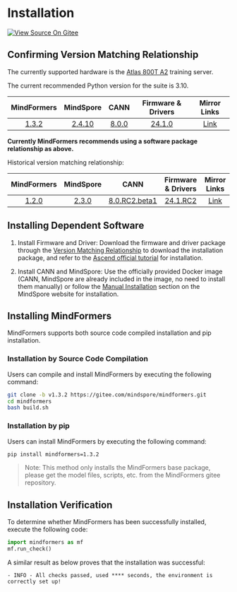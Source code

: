 # Installation

[![View Source On Gitee](https://mindspore-website.obs.cn-north-4.myhuaweicloud.com/website-images/r2.4.10/resource/_static/logo_source_en.svg)](https://gitee.com/mindspore/docs/blob/r2.4.10/docs/mindformers/docs/source_en/quick_start/install.md)

## Confirming Version Matching Relationship

The currently supported hardware is the [Atlas 800T A2](https://www.hiascend.com/hardware/ai-server?tag=900A2) training server.

The current recommended Python version for the suite is 3.10.

|                     MindFormers                      |                  MindSpore                  |                                                                         CANN                                                                         |                                                                  Firmware & Drivers                                                                   |                             Mirror Links                             |
|:----------------------------------------------------:|:-------------------------------------------:|:----------------------------------------------------------------------------------------------------------------------------------------------------:|:-----------------------------------------------------------------------------------------------------------------------------------------------------:|:--------------------------------------------------------------------:|
| [1.3.2](https://pypi.org/project/mindformers/1.3.2/) | [2.4.10](https://www.mindspore.cn/install/) | [8.0.0](https://www.hiascend.com/document/detail/zh/canncommercial/800/softwareinst/instg/instg_0000.html?Mode=PmIns&OS=Ubuntu&Software=cannToolKit) | [24.1.0](https://www.hiascend.com/document/detail/zh/canncommercial/800/softwareinst/instg/instg_0000.html?Mode=PmIns&OS=Ubuntu&Software=cannToolKit) | [Link](http://mirrors.cn-central-221.ovaijisuan.com/detail/154.html) |

**Currently MindFormers recommends using a software package relationship as above.**

Historical version matching relationship:

|                     MindFormers                      |                 MindSpore                  |                                                     CANN                                                     |                            Firmware & Drivers                            |                             Mirror Links                             |
|:----------------------------------------------------:|:------------------------------------------:|:------------------------------------------------------------------------------------------------------------:|:------------------------------------------------------------------------:|:--------------------------------------------------------------------:|
| [1.2.0](https://pypi.org/project/mindformers/1.2.0/) | [2.3.0](https://www.mindspore.cn/install/) | [8.0.RC2.beta1](https://www.hiascend.com/developer/download/community/result?module=cann&cann=8.0.RC2.beta1) | [24.1.RC2](https://www.hiascend.com/hardware/firmware-drivers/community) | [Link](http://mirrors.cn-central-221.ovaijisuan.com/detail/138.html) |

## Installing Dependent Software

1. Install Firmware and Driver: Download the firmware and driver package through the [Version Matching Relationship](https://www.mindspore.cn/mindformers/docs/en/r1.3.2/quick_start/install.html#version-matching-relationship) to download the installation package, and refer to the [Ascend official tutorial](https://www.hiascend.com/document/detail/zh/quick-installation/24.0.RC1/quickinstg_train/800_9000A2/quickinstg_800_9000A2_0007.html) for installation.

2. Install CANN and MindSpore: Use the officially provided Docker image (CANN, MindSpore are already included in the image, no need to install them manually) or follow the [Manual Installation](https://www.mindspore.cn/install/en#manual-installation) section on the MindSpore website for installation.

## Installing MindFormers

MindFormers supports both source code compiled installation and pip installation.

### Installation by Source Code Compilation

Users can compile and install MindFormers by executing the following command:

```bash
git clone -b v1.3.2 https://gitee.com/mindspore/mindformers.git
cd mindformers
bash build.sh
```

### Installation by pip

Users can install MindFormers by executing the following command:

```bash
pip install mindformers=1.3.2
```

> Note: This method only installs the MindFormers base package, please get the model files, scripts, etc. from the MindFormers gitee repository.

## Installation Verification

To determine whether MindFormers has been successfully installed, execute the following code:

```python
import mindformers as mf
mf.run_check()
```

A similar result as below proves that the installation was successful:

```text
- INFO - All checks passed, used **** seconds, the environment is correctly set up!
```